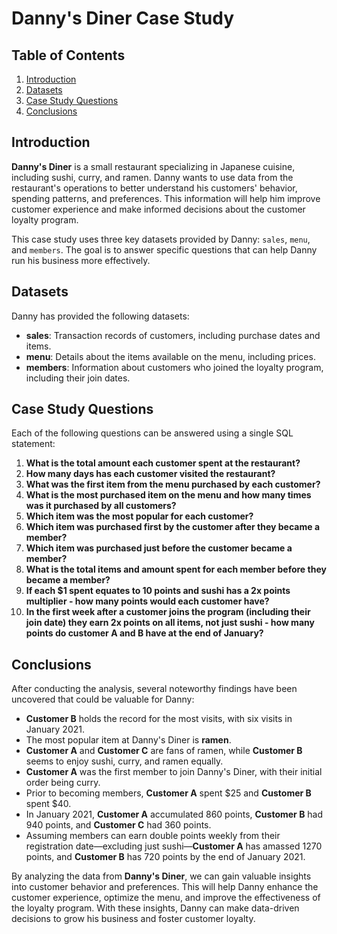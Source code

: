 # Danny's Diner Case Study

## Table of Contents
1. [Introduction](#introduction)
2. [Datasets](#datasets)
3. [Case Study Questions](#case-study-questions)
4. [Conclusions](#conclusions)

## Introduction
**Danny's Diner** is a small restaurant specializing in Japanese cuisine, including sushi, curry, and ramen. Danny wants to use data from the restaurant's operations to better understand his customers' behavior, spending patterns, and preferences. This information will help him improve customer experience and make informed decisions about the customer loyalty program.

This case study uses three key datasets provided by Danny: `sales`, `menu`, and `members`. The goal is to answer specific questions that can help Danny run his business more effectively.

## Datasets
Danny has provided the following datasets:

- **sales**: Transaction records of customers, including purchase dates and items.
- **menu**: Details about the items available on the menu, including prices.
- **members**: Information about customers who joined the loyalty program, including their join dates.

## Case Study Questions
Each of the following questions can be answered using a single SQL statement:

1. **What is the total amount each customer spent at the restaurant?**
2. **How many days has each customer visited the restaurant?**
3. **What was the first item from the menu purchased by each customer?**
4. **What is the most purchased item on the menu and how many times was it purchased by all customers?**
5. **Which item was the most popular for each customer?**
6. **Which item was purchased first by the customer after they became a member?**
7. **Which item was purchased just before the customer became a member?**
8. **What is the total items and amount spent for each member before they became a member?**
9. **If each $1 spent equates to 10 points and sushi has a 2x points multiplier - how many points would each customer have?**
10. **In the first week after a customer joins the program (including their join date) they earn 2x points on all items, not just sushi - how many points do customer A and B have at the end of January?**

## Conclusions
After conducting the analysis, several noteworthy findings have been uncovered that could be valuable for Danny:

- **Customer B** holds the record for the most visits, with six visits in January 2021.
- The most popular item at Danny's Diner is **ramen**.
- **Customer A** and **Customer C** are fans of ramen, while **Customer B** seems to enjoy sushi, curry, and ramen equally.
- **Customer A** was the first member to join Danny's Diner, with their initial order being curry.
- Prior to becoming members, **Customer A** spent $25 and **Customer B** spent $40.
- In January 2021, **Customer A** accumulated 860 points, **Customer B** had 940 points, and **Customer C** had 360 points.
- Assuming members can earn double points weekly from their registration date—excluding just sushi—**Customer A** has amassed 1270 points, and **Customer B** has 720 points by the end of January 2021.

By analyzing the data from **Danny's Diner**, we can gain valuable insights into customer behavior and preferences. This will help Danny enhance the customer experience, optimize the menu, and improve the effectiveness of the loyalty program. With these insights, Danny can make data-driven decisions to grow his business and foster customer loyalty.
